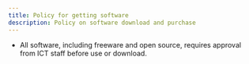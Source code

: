 ```yaml
---
title: Policy for getting software
description: Policy on software download and purchase
---
```

* All software, including freeware and open source, requires approval from ICT staff before use or download.

<!-- 2. **Commercial software purchases**
- Must be requested by department staff via EHSSG.ORG email
- Require approval from ICT Manager and supervisor
- Must be compatible with existing systems
- Must align with EHSSG Financial policies

3. **Open source/freeware**
- Requires ICT Manager approval before download or use
- Must be compatible with existing systems -->